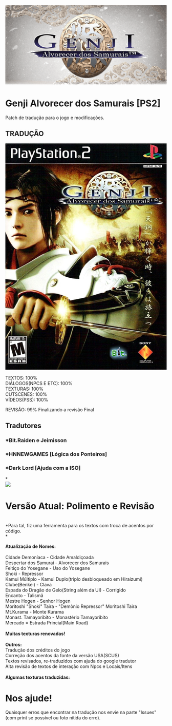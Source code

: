 ![](/image/iconx.png)
# Genji Alvorecer dos Samurais [PS2]
Patch de tradução para o jogo e modificações.

## TRADUÇÃO

![](/image/capa.png)

TEXTOS: 100% <br/>
DIÁLOGOS(NPCS E ETC): 100% <br/>
TEXTURAS: 100% <br/>
CUTSCENES: 100% <br/>
VÍDEOS(PSS): 100% <br/>

REVISÃO: 99% Finalizando a revisão Final<br/>

## Tradutores

### *Bit.Raiden e Jeimisson<br/>
### *HNNEWGAMES [Lógica dos Ponteiros]<br/>
### *Dark Lord [Ajuda com a ISO]<br/>
*<br/>
![](/image/Parceria.png)

# Versão Atual: Polimento e Revisão
<br/>
*Para tal, fiz uma ferramenta para os textos com troca de acentos por código.<br/>*<br/>

**Atualização de Nomes:**<br/>
<br/>
Cidade Demoníaca - Cidade Amaldiçoada<br/>
Despertar dos Samurai - Alvorecer dos Samurais<br/>
Feitiço do Yosegane - Uso do Yosegane<br/>
Shoki - Repressor<br/>
Kamui Múltiplo - Kamui Duplo(triplo desbloqueado em Hiraizumi)<br/>
Clube(Benkei) - Clava<br/>
Espada do Dragão de Gelo(String além da UI) - Corrigido<br/>
Encanto - Talismã<br/>
Mestre Hogen - Senhor Hogen<br/>
Moritoshi "Shoki" Taira - "Demônio Repressor" Moritoshi Taira<br/>
Mt.Kurama - Monte Kurama<br/>
Monast. Tamayoribito - Monastério Tamayoribito<br/>
Mercado = Estrada Princial(Main Road)<br/><br/>
**Muitas texturas renovadas!**<br/><br/>
**Outros:**<br/>
Tradução dos créditos do jogo<br/>
Correção dos acentos da fonte da versão USA(SCUS)<br/>
Textos revisados, re-traduzidos com ajuda do google tradutor<br/>
Alta revisão de textos de interação com Npcs e Locais/Itens<br/><br/>
**Algumas texturas traduzidas:**<br/>


# Nos ajude!

Quaisquer erros que encontrar na tradução nos envie na parte "Issues" (com print se possível ou foto nítida do erro).
